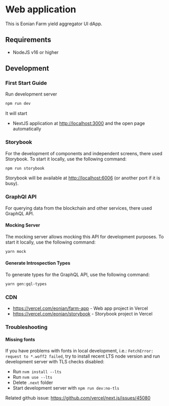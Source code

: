 # Web application

This is Eonian Farm yield aggregator UI dApp.

## Requirements

* NodeJS v16 or higher

## Development

### First Start Guide

Run development server

```bash
npm run dev
```

It will start

* NextJS application at [http://localhost:3000](http://localhost:3000) and the open page automatically

### Storybook

For the development of components and independent screens, there used Storybook.
To start it locally, use the following command:

```bash
npm run storybook
```

Storybook will be available at [http://localhost:6006](http://localhost:6006) (or another port if it is busy).

### GraphQl API

For querying data from the blockchain and other services, there used GraphQL API.

#### Mocking Server

The mocking server allows mocking this API for development purposes. To start it locally, use the following command:

```bash
yarn mock
```

#### Generate Introspection Types

To generate types for the GraphQL API, use the following command:

```bash
yarn gen:gql-types
```

### CDN

* <https://vercel.com/eonian/farm-app> - Web app project in Vercel
* <https://vercel.com/eonian/storybook> - Storybook project in Vercel


### Troubleshooting

#### Missing fonts
If you have problems with fonts in local development, i.e.: `FetchError: request to *.woff2 failed`, try to install recent LTS node version and run development server with TLS checks disabled:
- Run `nvm install --lts`
- Run `nvm use --lts`
- Delete `.next` folder
- Start development server with `npm run dev:no-tls`

Related github issue: https://github.com/vercel/next.js/issues/45080